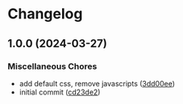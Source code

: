 # Changelog

## 1.0.0 (2024-03-27)


### Miscellaneous Chores

* add default css, remove javascripts ([3dd00ee](https://github.com/cgoIT/contao-megamenu-bundle/commit/3dd00ee38317313a1c2fc8f6dd1eb894a96de4db))
* initial commit ([cd23de2](https://github.com/cgoIT/contao-megamenu-bundle/commit/cd23de24ee997337881ab96537ca55ee79644af2))
